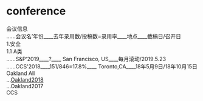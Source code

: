 # conference
会议信息  
......会议名’年份____去年录用数/投稿数=录用率____地点____截稿日/召开日  
1.安全  
1.1 A类  
......S&P‘2019____?____ San Francisco, US____每月滚动/2019.5.23  
......CCS'2018____151/846=17.8%____ Toronto,CA____18年5月9日/18年10月15日  
Oakland All  
...[Oakland2018](Okaland2018)  
...Oakland2017  
CCS  
